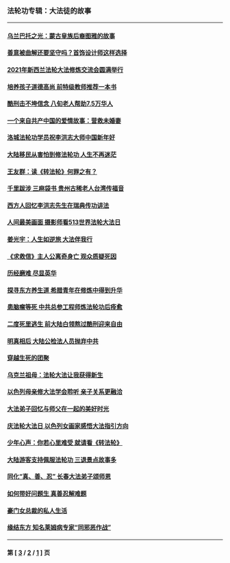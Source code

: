### 法轮功专辑：大法徒的故事
---
#### [乌兰巴托之光：蒙古皇族后裔图雅的故事](../../pages/nf1147481/n13155759.md?01070430) 
#### [善意被曲解还要坚守吗？首饰设计师这样选择](../../pages/nf1147481/n13077575.md?01070430) 
#### [2021年新西兰法轮大法修炼交流会圆满举行](../../pages/nf1147481/n13033149.md?01070430) 
#### [培养孩子道德高尚 前特级教师推荐一本书](../../pages/nf1147481/n12938640.md?01070430) 
#### [酷刑击不垮信念 八旬老人帮助7.5万华人](../../pages/nf1147481/n12880712.md?01070430) 
#### [一个来自共产中国的爱情故事：营救未婚妻](../../pages/nf1147481/n12778386.md?01070430) 
#### [洛城法轮功学员祝李洪志大师中国新年好](../../pages/nf1147481/n12724685.md?01070430) 
#### [大陆移民从害怕到修法轮功 人生不再迷茫](../../pages/nf1147481/n12414325.md?01070430) 
#### [王友群：读《转法轮》何罪之有？](../../pages/nf1147481/n12408647.md?01070430) 
#### [千里跋涉 三麻袋书 贵州古稀老人台湾传福音](../../pages/nf1147481/n12198750.md?01070430) 
#### [西方人回忆李洪志先生在瑞典传功讲法](../../pages/nf1147481/n12099607.md?01070430) 
#### [人间最美画面 摄影师看513世界法轮大法日](../../pages/nf1147481/n12094118.md?01070430) 
#### [姜光宇：人生如逆旅 大法伴我行](../../pages/nf1147481/n12088664.md?01070430) 
#### [《求救信》主人公离奇身亡 观众质疑死因](../../pages/nf1147481/n11845215.md?01070430) 
#### [历经磨难 尽显英华](../../pages/nf1147481/n11723297.md?01070430) 
#### [探寻东方养生道 希腊青年在修炼中得到升华](../../pages/nf1147481/n11494502.md?01070430) 
#### [患脑瘤等死 中共总参工程师炼法轮功后痊愈](../../pages/nf1147481/n11466682.md?01070430) 
#### [二度死里逃生 前大陆白领熬过酷刑迎来自由](../../pages/nf1147481/n11368594.md?01070430) 
#### [明真相后 大陆公检法人员抛弃中共](../../pages/nf1147481/n11358618.md?01070430) 
#### [穿越生死的团聚](../../pages/nf1147481/n11258922.md?01070430) 
#### [乌克兰祖母：法轮大法让我获得新生](../../pages/nf1147481/n11269457.md?01070430) 
#### [以色列母亲修大法学会聆听 亲子关系更融洽](../../pages/nf1147481/n11268195.md?01070430) 
#### [大法弟子回忆与师父在一起的美好时光](../../pages/nf1147481/n11267759.md?01070430) 
#### [庆法轮大法日 以色列女画家感悟大法指引方向](../../pages/nf1147481/n11267735.md?01070430) 
#### [少年心声：你若心里难受 就请看《转法轮》](../../pages/nf1147481/n11267496.md?01070430) 
#### [大陆游客支持佩服法轮功 三退景点故事多](../../pages/nf1147481/n11267378.md?01070430) 
#### [同化“真、善、忍” 长春大法弟子颂师恩](../../pages/nf1147481/n11266497.md?01070430) 
#### [如何带好问题生 真善忍解难题](../../pages/nf1147481/n11243655.md?01070430) 
#### [豪门女总裁的私人生活](../../pages/nf1147481/n10127794.md?01070430) 
#### [缘结东方 知名莱姆病专家“同邪恶作战”](../../pages/nf1147481/n10682468.md?01070430) 

---
#### 第 [ [3](./3.md?01070430) / [2](./2.md?01070430) / [1](./1.md?01070430) ] 页
